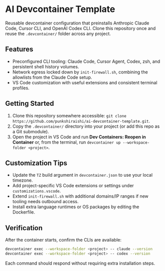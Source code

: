 # AI Devcontainer Template

Reusable devcontainer configuration that preinstalls Anthropic Claude Code, Cursor CLI, and OpenAI Codex CLI. Clone this repository once and reuse the `.devcontainer/` folder across any project.

## Features
- Preconfigured CLI tooling: Claude Code, Cursor Agent, Codex, zsh, and persistent shell history volumes.
- Network egress locked down by `init-firewall.sh`, combining the allowlists from the Claude Code setup.
- VS Code customization with useful extensions and consistent terminal profiles.

## Getting Started
1. Clone this repository somewhere accessible: `git clone https://github.com/punkshiraishi/ai-devcontainer-template.git`.
2. Copy the `.devcontainer/` directory into your project (or add this repo as a Git submodule).
3. Open the project in VS Code and run **Dev Containers: Reopen in Container** or, from the terminal, run `devcontainer up --workspace-folder <project>`.

## Customization Tips
- Update the `TZ` build argument in `devcontainer.json` to use your local timezone.
- Add project-specific VS Code extensions or settings under `customizations.vscode`.
- Extend `init-firewall.sh` with additional domains/IP ranges if new tooling needs outbound access.
- Install extra language runtimes or OS packages by editing the Dockerfile.

## Verification
After the container starts, confirm the CLIs are available:

```bash
devcontainer exec --workspace-folder <project> -- claude --version
devcontainer exec --workspace-folder <project> -- codex --version
```

Each command should respond without requiring extra installation steps.
